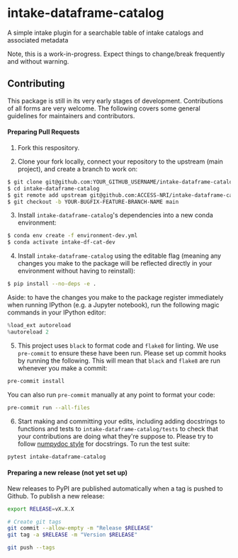 # intake-dataframe-catalog

A simple intake plugin for a searchable table of intake catalogs and associated metadata

Note, this is a work-in-progress. Expect things to change/break frequently and without warning.

## Contributing

This package is still in its very early stages of development. Contributions of all forms are very welcome. The following covers some general guidelines for maintainers and contributors.

#### Preparing Pull Requests
1. Fork this respository.

2. Clone your fork locally, connect your repository to the upstream (main project), and create a branch to work on:

```bash
$ git clone git@github.com:YOUR_GITHUB_USERNAME/intake-dataframe-catalog.git
$ cd intake-dataframe-catalog
$ git remote add upstream git@github.com:ACCESS-NRI/intake-dataframe-catalog.git
$ git checkout -b YOUR-BUGFIX-FEATURE-BRANCH-NAME main
```

3. Install `intake-dataframe-catalog`'s dependencies into a new conda environment:

```bash
$ conda env create -f environment-dev.yml
$ conda activate intake-df-cat-dev
```

4. Install `intake-dataframe-catalog` using the editable flag (meaning any changes you make to the package will be reflected directly in your environment without having to reinstall):

```bash
$ pip install --no-deps -e .
```

Aside: to have the changes you make to the package register immediately when running IPython (e.g. a Jupyter notebook), run the following magic commands in your IPython editor:

```python
%load_ext autoreload
%autoreload 2
```

5. This project uses `black` to format code and `flake8` for linting. We use `pre-commit` to ensure these have been run. Please set up commit hooks by running the following. This will mean that `black` and `flake8` are run whenever you make a commit:

```bash
pre-commit install
```

You can also run `pre-commit` manually at any point to format your code:

```bash
pre-commit run --all-files
 ```

6. Start making and committing your edits, including adding docstrings to functions and tests to `intake-dataframe-catalog/tests` to check that your contributions are doing what they're suppose to. Please try to follow [numpydoc style](https://numpydoc.readthedocs.io/en/latest/format.html) for docstrings. To run the test suite:

```bash
pytest intake-dataframe-catalog
```

#### Preparing a new release (not yet set up)

New releases to PyPI are published automatically when a tag is pushed to Github. To publish a new release:

```bash
export RELEASE=vX.X.X

# Create git tags
git commit --allow-empty -m "Release $RELEASE"
git tag -a $RELEASE -m "Version $RELEASE"

git push --tags
```
